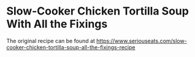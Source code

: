 # Slow-Cooker Chicken Tortilla Soup With All the Fixings

The original recipe can be found at https://www.seriouseats.com/slow-cooker-chicken-tortilla-soup-all-the-fixings-recipe

